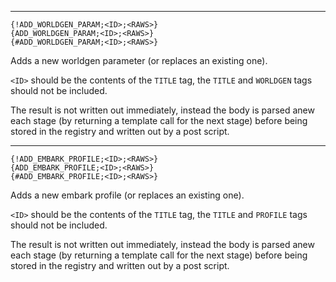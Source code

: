 
 * * * * * * * * * * * * * * * * * * * * * * * * * * * * * * * * * * * * * * * * * * * * * * * * * *

	{!ADD_WORLDGEN_PARAM;<ID>;<RAWS>}
	{ADD_WORLDGEN_PARAM;<ID>;<RAWS>}
	{#ADD_WORLDGEN_PARAM;<ID>;<RAWS>}

Adds a new worldgen parameter (or replaces an existing one).

`<ID>` should be the contents of the `TITLE` tag, the `TITLE` and `WORLDGEN` tags should not be included.

The result is not written out immediately, instead the body is parsed anew each stage (by returning
a template call for the next stage) before being stored in the registry and written out by a post script.

 * * * * * * * * * * * * * * * * * * * * * * * * * * * * * * * * * * * * * * * * * * * * * * * * * *

	{!ADD_EMBARK_PROFILE;<ID>;<RAWS>}
	{ADD_EMBARK_PROFILE;<ID>;<RAWS>}
	{#ADD_EMBARK_PROFILE;<ID>;<RAWS>}

Adds a new embark profile (or replaces an existing one).

`<ID>` should be the contents of the `TITLE` tag, the `TITLE` and `PROFILE` tags should not be included.

The result is not written out immediately, instead the body is parsed anew each stage (by returning
a template call for the next stage) before being stored in the registry and written out by a post script.
